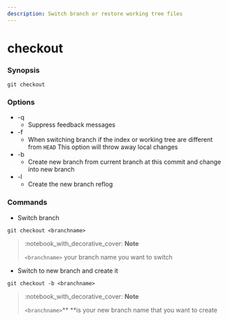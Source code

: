 ```yaml
---
description: Switch branch or restore working tree files
---
```


# checkout

### Synopsis

```
git checkout
```

### Options

* \-q
  * Suppress feedback messages
* \-f&#x20;
  * When switching branch if the index or working tree are different from `HEAD` This option will throw away local changes
* \-b
  * Create new branch from current branch at this commit and change into new branch
* \-l
  * Create the new branch reflog

### Commands

* Switch branch

```
git checkout <branchname>
```

> :notebook\_with\_decorative\_cover: **Note**
>
> `<branchname>` your branch name you want to switch

* Switch to new branch and create it

```
git checkout -b <branchname>
```

> :notebook\_with\_decorative\_cover: **Note**
>
> `<branchname>`** **is your new branch name that you want to create
